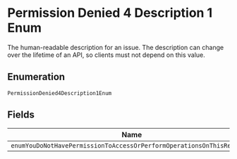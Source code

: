 
# Permission Denied 4 Description 1 Enum

The human-readable description for an issue. The description can change over the lifetime of an API, so clients must not depend on this value.

## Enumeration

`PermissionDenied4Description1Enum`

## Fields

| Name |
|  --- |
| `enumYouDoNotHavePermissionToAccessOrPerformOperationsOnThisResource` |

